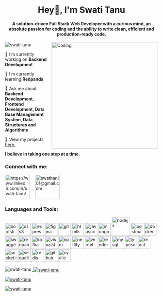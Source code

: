 <h1 align="center">Hey👋, I'm Swati Tanu</h1>
<h4 align="center">A solution-driven Full Stack Web Developer with a curious mind, an absolute passion for coding and the ability to write clean, efficient and production-ready code.</h4>
<img align="right" alt="Coding" width="350" src="https://cdn.dribbble.com/users/4055494/screenshots/15215756/media/d2b66c4ca0192aa26d103448b3d1518b.gif">

<p align="left"> <img src="https://komarev.com/ghpvc/?username=swati-tanu&label=Profile%20views&color=0e75b6&style=flat" alt="swati-tanu" /> </p>

🔭 I’m currently working on **Backend Development**

🌱 I’m currently learning **Redpanda**

💬 Ask me about **Backend Development, Frontend Development, Data Base Management System,  Data Structures and Algorithms**

📓 View my projects <a href="https://swati-tanu.github.io/" target="_blank">here.</a>

**I believe in taking one step at a time.**
 <br>
<h3 align="left">Connect with me:</h3>
<p align="left">

<a href="https://www.linkedin.com/in/swati-tanu/" target="_blank"><img align="center" src="https://www.vectorlogo.zone/logos/linkedin/linkedin-ar21.svg" alt="https://www.linkedin.com/in/swati-tanu/" height="80" /></a>
&nbsp; &nbsp;
<a href="swatitani01@gmail.com" target="_blank"><img align="center" src="https://www.vectorlogo.zone/logos/gmail/gmail-icon.svg" alt="swatitani01@gmail.com" height="80" /></a>
</p>
<h3 align="left">Languages and Tools:</h3>
<p align="left"> <a href="https://getbootstrap.com" target="_blank" rel="noreferrer"> <img src="https://www.vectorlogo.zone/logos/getbootstrap/getbootstrap-icon.svg" alt="bootstrap" width="40" height="40"/> </a> <a href="https://www.w3schools.com/css/" target="_blank" rel="noreferrer"> <img src="https://www.vectorlogo.zone/logos/w3_css/w3_css-icon.svg" alt="css3" width="40" height="40"/> </a> <a href="https://expressjs.com" target="_blank" rel="noreferrer"> <img src="https://www.vectorlogo.zone/logos/expressjs/expressjs-icon.svg" alt="express" width="40" height="40"/> </a> <a href="https://www.figma.com/" target="_blank" rel="noreferrer"> <img src="https://www.vectorlogo.zone/logos/figma/figma-icon.svg" alt="figma" width="40" height="40"/> </a> <a href="https://git-scm.com/" target="_blank" rel="noreferrer"> <img src="https://www.vectorlogo.zone/logos/git-scm/git-scm-icon.svg" alt="git" width="40" height="40"/> </a> <a href="https://www.w3.org/html/" target="_blank" rel="noreferrer"> <img src="https://www.vectorlogo.zone/logos/w3_html5/w3_html5-icon.svg" alt="html5" width="40" height="40"/> </a> <a href="https://developer.mozilla.org/en-US/docs/Web/JavaScript" target="_blank" rel="noreferrer"> <img src="https://www.vectorlogo.zone/logos/javascript/javascript-icon.svg" alt="javascript" width="40" height="40"/> </a> <a href="https://www.mongodb.com/" target="_blank" rel="noreferrer"> <img src="https://www.vectorlogo.zone/logos/mongodb/mongodb-icon.svg" alt="mongodb" width="40" height="40"/> </a> <a href="https://nodejs.org" target="_blank" rel="noreferrer"> <img src="https://www.vectorlogo.zone/logos/nodejs/nodejs-ar21.svg" alt="nodejs" width="60" height=""/> </a> <a href="https://docker.com" target="_blank" rel="noreferrer"> <img src="https://www.vectorlogo.zone/logos/getpostman/getpostman-icon.svg" alt="postman" width="40" height="40"/> </a> <a href="https://docker.com" target="_blank" rel="noreferrer"> <img src="https://www.vectorlogo.zone/logos/docker/docker-icon.svg" alt="docker" width="40" height="40"/> </a> <a href="https://swagger.io/" target="_blank" rel="noreferrer"> <img src="https://static1.smartbear.co/swagger/media/assets/images/swagger_logo.svg" alt="swagger" width="40" height="40"/> </a> <a href="https://redpanda.com/" target="_blank" rel="noreferrer"> <img src="https://images.ctfassets.net/paqvtpyf8rwu/5wODDUzLP7teOGDS7M5m39/466f646e44c2ccc4e78236b17d7d68ac/Logo.svg" alt="redpanda" width="40" height="40"/> </a> <a href="https://kafka.apache.org/" target="_blank" rel="noreferrer"> <img src="https://www.vectorlogo.zone/logos/apache_kafka/apache_kafka-icon.svg" alt="kafka" width="40" height="40"/> </a> <a href="https://code.visualstudio.com/" target="_blank" rel="noreferrer"> <img src="https://www.vectorlogo.zone/logos/visualstudio_code/visualstudio_code-icon.svg" alt="visualstudio" width="40" height="40"/> </a> <a href="https://www.npmjs.com/" target="_blank" rel="noreferrer"> <img src="https://www.vectorlogo.zone/logos/npmjs/npmjs-icon.svg" alt="npm" width="40" height="40"/> </a> <a href="https://www.netlify.com/" target="_blank" rel="noreferrer"> <img src="https://www.vectorlogo.zone/logos/netlify/netlify-icon.svg" alt="netlify" width="40" height="40"/> </a> <a href="https://vercel.com/" target="_blank" rel="noreferrer"> <img src="https://upload.vectorlogo.zone/logos/vercel/images/eeca2762-8714-4b58-b625-368a855d149e.svg" alt="vercel" width="40" height="40"/> </a> <a href="https://render.com/" target="_blank" rel="noreferrer"> <img src="https://upload.vectorlogo.zone/logos/render/images/bb711e6b-3dc7-496f-b665-10558e88ceed.svg" alt="render" width="40" height="40"/> </a> </a> <a href="https://www.mysql.com/" target="_blank" rel="noreferrer"> <img src="https://www.vectorlogo.zone/logos/mysql/mysql-icon.svg" alt="mysql" width="40" height="40"/> </a> <a href="https://www.typescriptlang.org/" target="_blank" rel="noreferrer"> <img src="https://www.vectorlogo.zone/logos/typescriptlang/typescriptlang-icon.svg" alt="typescript" width="40" height="40"/> </a> <a href="https://react.dev/" target="_blank" rel="noreferrer"> <img src="https://www.vectorlogo.zone/logos/reactjs/reactjs-icon.svg" alt="react" width="40" height="40"/> </a> <a href="https://socket.io/" target="_blank" rel="noreferrer"> <img src="https://www.vectorlogo.zone/logos/socketio/socketio-icon.svg" alt="socket.io" width="40" height="40"/> </a> <a href="https://sequelize.org/" target="_blank" rel="noreferrer"> <img src="https://www.vectorlogo.zone/logos/sequelizejs/sequelizejs-icon.svg" alt="sequelize" width="40" height="40"/> </a> <a href="https://redis.io/" target="_blank" rel="noreferrer"> <img src="https://www.vectorlogo.zone/logos/redis/redis-icon.svg" alt="redis" width="40" height="40"/> <a href="https://github.com/" target="_blank" rel="noreferrer"> <img src="https://www.vectorlogo.zone/logos/github/github-icon.svg" alt="github" width="40" height="40"/>  <a href="https://cyclic.sh/" target="_blank" rel="noreferrer"> <img src="https://cyclic.sh/images/cyclic-logo.png" alt="cyclic" width="40" height="40"/> 
</p>

<p><img align="left" src="https://github-readme-stats.vercel.app/api/top-langs?username=swati-tanu&show_icons=true&locale=en&layout=compact" alt="swati-tanu" /></p>

<p>&nbsp;<img align="center" src="https://github-readme-stats.vercel.app/api?username=swati-tanu&show_icons=true&locale=en" alt="swati-tanu" /></p>

<p><img align="center" src="https://github-readme-streak-stats.herokuapp.com/?user=swati-tanu&" alt="swati-tanu" /></p>


<p align="left"> <a href="https://github.com/ryo-ma/github-profile-trophy"><img src="https://github-profile-trophy.vercel.app/?username=swati-tanu" alt="swati-tanu" /></a> </p>
